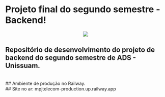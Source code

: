 # Projeto final do segundo semestre - Backend!

<p align="center">
<img src="http://img.shields.io/static/v1?label=STATUS&message=EM%20DESENVOLVIMENTO&color=GREEN&style=for-the-badge"/>
</p>

## Repositório de desenvolvimento do projeto de backend do segundo semestre de ADS - Unissuam.
<br>
## Ambiente de produção no Railway.
<br>
## Site no ar: mpjtelecom-production.up.railway.app
<br>
